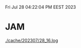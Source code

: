 Fri Jul 28 04:22:04 PM EEST 2023
# JAM
<a href='./cache/202307/28_16.log'>./cache/202307/28_16.log</a>
